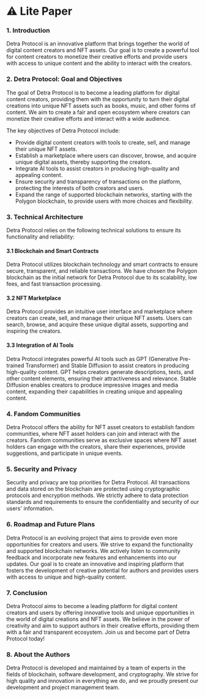 # ⚠ Lite Paper

### 1. Introduction

Detra Protocol is an innovative platform that brings together the world of digital content creators and NFT assets. Our goal is to create a powerful tool for content creators to monetize their creative efforts and provide users with access to unique content and the ability to interact with the creators.

### 2. Detra Protocol: Goal and Objectives

The goal of Detra Protocol is to become a leading platform for digital content creators, providing them with the opportunity to turn their digital creations into unique NFT assets such as books, music, and other forms of content. We aim to create a fair and open ecosystem where creators can monetize their creative efforts and interact with a wide audience.

The key objectives of Detra Protocol include:

* Provide digital content creators with tools to create, sell, and manage their unique NFT assets.
* Establish a marketplace where users can discover, browse, and acquire unique digital assets, thereby supporting the creators.
* Integrate AI tools to assist creators in producing high-quality and appealing content.
* Ensure security and transparency of transactions on the platform, protecting the interests of both creators and users.
* Expand the range of supported blockchain networks, starting with the Polygon blockchain, to provide users with more choices and flexibility.

### 3. Technical Architecture

Detra Protocol relies on the following technical solutions to ensure its functionality and reliability:

#### 3.1 Blockchain and Smart Contracts

Detra Protocol utilizes blockchain technology and smart contracts to ensure secure, transparent, and reliable transactions. We have chosen the Polygon blockchain as the initial network for Detra Protocol due to its scalability, low fees, and fast transaction processing.

#### 3.2 NFT Marketplace

Detra Protocol provides an intuitive user interface and marketplace where creators can create, sell, and manage their unique NFT assets. Users can search, browse, and acquire these unique digital assets, supporting and inspiring the creators.

#### 3.3 Integration of AI Tools

Detra Protocol integrates powerful AI tools such as GPT (Generative Pre-trained Transformer) and Stable Diffusion to assist creators in producing high-quality content. GPT helps creators generate descriptions, texts, and other content elements, ensuring their attractiveness and relevance. Stable Diffusion enables creators to produce impressive images and media content, expanding their capabilities in creating unique and appealing content.

### 4. Fandom Communities

Detra Protocol offers the ability for NFT asset creators to establish fandom communities, where NFT asset holders can join and interact with the creators. Fandom communities serve as exclusive spaces where NFT asset holders can engage with the creators, share their experiences, provide suggestions, and participate in unique events.

### 5. Security and Privacy

Security and privacy are top priorities for Detra Protocol. All transactions and data stored on the blockchain are protected using cryptographic protocols and encryption methods. We strictly adhere to data protection standards and requirements to ensure the confidentiality and security of our users' information.

### 6. Roadmap and Future Plans

Detra Protocol is an evolving project that aims to provide even more opportunities for creators and users. We strive to expand the functionality and supported blockchain networks. We actively listen to community feedback and incorporate new features and enhancements into our updates. Our goal is to create an innovative and inspiring platform that fosters the development of creative potential for authors and provides users with access to unique and high-quality content.

### 7. Conclusion

Detra Protocol aims to become a leading platform for digital content creators and users by offering innovative tools and unique opportunities in the world of digital creations and NFT assets. We believe in the power of creativity and aim to support authors in their creative efforts, providing them with a fair and transparent ecosystem. Join us and become part of Detra Protocol today!

### 8. About the Authors

Detra Protocol is developed and maintained by a team of experts in the fields of blockchain, software development, and cryptography. We strive for high quality and innovation in everything we do, and we proudly present our development and project management team.
